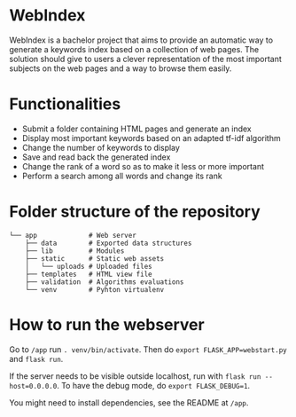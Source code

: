 # WebIndex
WebIndex is a bachelor project that aims to provide an automatic way to generate
a keywords index based on a collection of web pages. The solution should give to
users a clever representation of the most important subjects on the web pages
and a way to browse them easily.

# Functionalities

* Submit a folder containing HTML pages and generate an index
* Display most important keywords based on an adapted tf-idf algorithm
* Change the number of keywords to display
* Save and read back the generated index
* Change the rank of a word so as to make it less or more important
* Perform a search among all words and change its rank

# Folder structure of the repository

```
└── app             # Web server
    ├── data        # Exported data structures
    ├── lib         # Modules
    ├── static      # Static web assets
    │   └── uploads # Uploaded files
    ├── templates   # HTML view file
    ├── validation  # Algorithms evaluations
    └── venv        # Pyhton virtualenv
```

# How to run the webserver

Go to `/app` run `. venv/bin/activate`. Then do `export FLASK_APP=webstart.py` and `flask run`.

If the server needs to be visible outside localhost, run with `flask run --host=0.0.0.0`. To have the debug mode, do `export FLASK_DEBUG=1`.

You might need to install dependencies, see the README at `/app`.
